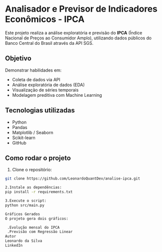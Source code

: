 # Analisador e Previsor de Indicadores Econômicos - IPCA

Este projeto realiza a análise exploratória e previsão do **IPCA** (Índice Nacional de Preços ao Consumidor Amplo), utilizando dados públicos do Banco Central do Brasil através da API SGS.

## Objetivo

Demonstrar habilidades em:
- Coleta de dados via API
- Análise exploratória de dados (EDA)
- Visualização de séries temporais
- Modelagem preditiva com Machine Learning

## Tecnologias utilizadas

- Python
- Pandas
- Matplotlib / Seaborn
- Scikit-learn
- GitHub

## Como rodar o projeto

1. Clone o repositório:
```bash
git clone https://github.com/LeonardoQuantDev/analise-ipca.git

2.Instale as dependências:
pip install -r requirements.txt

3.Execute o script:
python src/main.py

Gráficos Gerados
O projeto gera dois gráficos:

 .Evolução mensal do IPCA
 .Previsão com Regressão Linear
Autor
Leonardo da Silva
LinkedIn

